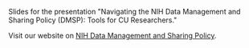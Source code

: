 Slides for the presentation "Navigating the NIH Data Management and Sharing Policy (DMSP): Tools for CU Researchers."

Visit our website on [NIH Data Management and Sharing Policy](https://cu-boulder-crdds.github.io/nih_dmsp_primer/).
